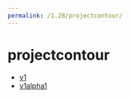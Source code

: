 ```yaml
---
permalink: /1.28/projectcontour/
---
```


# projectcontour



* [v1](v1/index.md)
* [v1alpha1](v1alpha1/index.md)